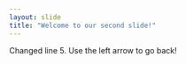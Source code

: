 ```yaml
---
layout: slide
title: "Welcome to our second slide!"
---
```

Changed line 5.
Use the left arrow to go back!
